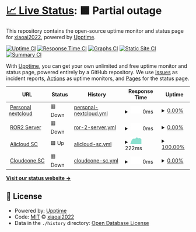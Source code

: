 # [📈 Live Status](https://demo.upptime.js.org): <!--live status--> **🟧 Partial outage**

This repository contains the open-source uptime monitor and status page for [xiaoai2022](https://demo.upptime.js.org), powered by [Upptime](https://github.com/upptime/upptime).

[![Uptime CI](https://github.com/xiaoai2022/status/workflows/Uptime%20CI/badge.svg)](https://github.com/xiaoai2022/status/actions?query=workflow%3A%22Uptime+CI%22)
[![Response Time CI](https://github.com/xiaoai2022/status/workflows/Response%20Time%20CI/badge.svg)](https://github.com/xiaoai2022/status/actions?query=workflow%3A%22Response+Time+CI%22)
[![Graphs CI](https://github.com/xiaoai2022/status/workflows/Graphs%20CI/badge.svg)](https://github.com/xiaoai2022/status/actions?query=workflow%3A%22Graphs+CI%22)
[![Static Site CI](https://github.com/xiaoai2022/status/workflows/Static%20Site%20CI/badge.svg)](https://github.com/xiaoai2022/status/actions?query=workflow%3A%22Static+Site+CI%22)
[![Summary CI](https://github.com/xiaoai2022/status/workflows/Summary%20CI/badge.svg)](https://github.com/xiaoai2022/status/actions?query=workflow%3A%22Summary+CI%22)

With [Upptime](https://upptime.js.org), you can get your own unlimited and free uptime monitor and status page, powered entirely by a GitHub repository. We use [Issues](https://github.com/xiaoai2022/status/issues) as incident reports, [Actions](https://github.com/xiaoai2022/status/actions) as uptime monitors, and [Pages](https://demo.upptime.js.org) for the status page.

<!--start: status pages-->
<!-- This summary is generated by Upptime (https://github.com/upptime/upptime) -->
<!-- Do not edit this manually, your changes will be overwritten -->
<!-- prettier-ignore -->
| URL | Status | History | Response Time | Uptime |
| --- | ------ | ------- | ------------- | ------ |
| <img alt="" src="https://icons.duckduckgo.com/ip3/cloud.awa.wiki.ico" height="13"> [Personal nextcloud](https://cloud.awa.wiki) | 🟥 Down | [personal-nextcloud.yml](https://github.com/xiaoai2022/status/commits/HEAD/history/personal-nextcloud.yml) | <details><summary><img alt="Response time graph" src="./graphs/personal-nextcloud/response-time-week.png" height="20"> 0ms</summary><br><a href="https://status.awa.wiki/history/personal-nextcloud"><img alt="Response time 2048" src="https://img.shields.io/endpoint?url=https%3A%2F%2Fraw.githubusercontent.com%2Fxiaoai2022%2Fstatus%2FHEAD%2Fapi%2Fpersonal-nextcloud%2Fresponse-time.json"></a><br><a href="https://status.awa.wiki/history/personal-nextcloud"><img alt="24-hour response time 0" src="https://img.shields.io/endpoint?url=https%3A%2F%2Fraw.githubusercontent.com%2Fxiaoai2022%2Fstatus%2FHEAD%2Fapi%2Fpersonal-nextcloud%2Fresponse-time-day.json"></a><br><a href="https://status.awa.wiki/history/personal-nextcloud"><img alt="7-day response time 0" src="https://img.shields.io/endpoint?url=https%3A%2F%2Fraw.githubusercontent.com%2Fxiaoai2022%2Fstatus%2FHEAD%2Fapi%2Fpersonal-nextcloud%2Fresponse-time-week.json"></a><br><a href="https://status.awa.wiki/history/personal-nextcloud"><img alt="30-day response time 0" src="https://img.shields.io/endpoint?url=https%3A%2F%2Fraw.githubusercontent.com%2Fxiaoai2022%2Fstatus%2FHEAD%2Fapi%2Fpersonal-nextcloud%2Fresponse-time-month.json"></a><br><a href="https://status.awa.wiki/history/personal-nextcloud"><img alt="1-year response time 2048" src="https://img.shields.io/endpoint?url=https%3A%2F%2Fraw.githubusercontent.com%2Fxiaoai2022%2Fstatus%2FHEAD%2Fapi%2Fpersonal-nextcloud%2Fresponse-time-year.json"></a></details> | <details><summary><a href="https://status.awa.wiki/history/personal-nextcloud">0.00%</a></summary><a href="https://status.awa.wiki/history/personal-nextcloud"><img alt="All-time uptime 26.25%" src="https://img.shields.io/endpoint?url=https%3A%2F%2Fraw.githubusercontent.com%2Fxiaoai2022%2Fstatus%2FHEAD%2Fapi%2Fpersonal-nextcloud%2Fuptime.json"></a><br><a href="https://status.awa.wiki/history/personal-nextcloud"><img alt="24-hour uptime 0.00%" src="https://img.shields.io/endpoint?url=https%3A%2F%2Fraw.githubusercontent.com%2Fxiaoai2022%2Fstatus%2FHEAD%2Fapi%2Fpersonal-nextcloud%2Fuptime-day.json"></a><br><a href="https://status.awa.wiki/history/personal-nextcloud"><img alt="7-day uptime 0.00%" src="https://img.shields.io/endpoint?url=https%3A%2F%2Fraw.githubusercontent.com%2Fxiaoai2022%2Fstatus%2FHEAD%2Fapi%2Fpersonal-nextcloud%2Fuptime-week.json"></a><br><a href="https://status.awa.wiki/history/personal-nextcloud"><img alt="30-day uptime 1.38%" src="https://img.shields.io/endpoint?url=https%3A%2F%2Fraw.githubusercontent.com%2Fxiaoai2022%2Fstatus%2FHEAD%2Fapi%2Fpersonal-nextcloud%2Fuptime-month.json"></a><br><a href="https://status.awa.wiki/history/personal-nextcloud"><img alt="1-year uptime 26.25%" src="https://img.shields.io/endpoint?url=https%3A%2F%2Fraw.githubusercontent.com%2Fxiaoai2022%2Fstatus%2FHEAD%2Fapi%2Fpersonal-nextcloud%2Fuptime-year.json"></a></details>
| <img alt="" src="https://icons.duckduckgo.com/ip3/null.ico" height="13"> [ROR2 Server](8.130.34.155) | 🟥 Down | [ror-2-server.yml](https://github.com/xiaoai2022/status/commits/HEAD/history/ror-2-server.yml) | <details><summary><img alt="Response time graph" src="./graphs/ror-2-server/response-time-week.png" height="20"> 0ms</summary><br><a href="https://status.awa.wiki/history/ror-2-server"><img alt="Response time 0" src="https://img.shields.io/endpoint?url=https%3A%2F%2Fraw.githubusercontent.com%2Fxiaoai2022%2Fstatus%2FHEAD%2Fapi%2Fror-2-server%2Fresponse-time.json"></a><br><a href="https://status.awa.wiki/history/ror-2-server"><img alt="24-hour response time 0" src="https://img.shields.io/endpoint?url=https%3A%2F%2Fraw.githubusercontent.com%2Fxiaoai2022%2Fstatus%2FHEAD%2Fapi%2Fror-2-server%2Fresponse-time-day.json"></a><br><a href="https://status.awa.wiki/history/ror-2-server"><img alt="7-day response time 0" src="https://img.shields.io/endpoint?url=https%3A%2F%2Fraw.githubusercontent.com%2Fxiaoai2022%2Fstatus%2FHEAD%2Fapi%2Fror-2-server%2Fresponse-time-week.json"></a><br><a href="https://status.awa.wiki/history/ror-2-server"><img alt="30-day response time 0" src="https://img.shields.io/endpoint?url=https%3A%2F%2Fraw.githubusercontent.com%2Fxiaoai2022%2Fstatus%2FHEAD%2Fapi%2Fror-2-server%2Fresponse-time-month.json"></a><br><a href="https://status.awa.wiki/history/ror-2-server"><img alt="1-year response time 0" src="https://img.shields.io/endpoint?url=https%3A%2F%2Fraw.githubusercontent.com%2Fxiaoai2022%2Fstatus%2FHEAD%2Fapi%2Fror-2-server%2Fresponse-time-year.json"></a></details> | <details><summary><a href="https://status.awa.wiki/history/ror-2-server">0.00%</a></summary><a href="https://status.awa.wiki/history/ror-2-server"><img alt="All-time uptime 0.00%" src="https://img.shields.io/endpoint?url=https%3A%2F%2Fraw.githubusercontent.com%2Fxiaoai2022%2Fstatus%2FHEAD%2Fapi%2Fror-2-server%2Fuptime.json"></a><br><a href="https://status.awa.wiki/history/ror-2-server"><img alt="24-hour uptime 0.00%" src="https://img.shields.io/endpoint?url=https%3A%2F%2Fraw.githubusercontent.com%2Fxiaoai2022%2Fstatus%2FHEAD%2Fapi%2Fror-2-server%2Fuptime-day.json"></a><br><a href="https://status.awa.wiki/history/ror-2-server"><img alt="7-day uptime 0.00%" src="https://img.shields.io/endpoint?url=https%3A%2F%2Fraw.githubusercontent.com%2Fxiaoai2022%2Fstatus%2FHEAD%2Fapi%2Fror-2-server%2Fuptime-week.json"></a><br><a href="https://status.awa.wiki/history/ror-2-server"><img alt="30-day uptime 1.38%" src="https://img.shields.io/endpoint?url=https%3A%2F%2Fraw.githubusercontent.com%2Fxiaoai2022%2Fstatus%2FHEAD%2Fapi%2Fror-2-server%2Fuptime-month.json"></a><br><a href="https://status.awa.wiki/history/ror-2-server"><img alt="1-year uptime 0.00%" src="https://img.shields.io/endpoint?url=https%3A%2F%2Fraw.githubusercontent.com%2Fxiaoai2022%2Fstatus%2FHEAD%2Fapi%2Fror-2-server%2Fuptime-year.json"></a></details>
| <img alt="" src="https://icons.duckduckgo.com/ip3/null.ico" height="13"> [Alicloud SC](8.130.34.155) | 🟩 Up | [alicloud-sc.yml](https://github.com/xiaoai2022/status/commits/HEAD/history/alicloud-sc.yml) | <details><summary><img alt="Response time graph" src="./graphs/alicloud-sc/response-time-week.png" height="20"> 222ms</summary><br><a href="https://status.awa.wiki/history/alicloud-sc"><img alt="Response time 223" src="https://img.shields.io/endpoint?url=https%3A%2F%2Fraw.githubusercontent.com%2Fxiaoai2022%2Fstatus%2FHEAD%2Fapi%2Falicloud-sc%2Fresponse-time.json"></a><br><a href="https://status.awa.wiki/history/alicloud-sc"><img alt="24-hour response time 225" src="https://img.shields.io/endpoint?url=https%3A%2F%2Fraw.githubusercontent.com%2Fxiaoai2022%2Fstatus%2FHEAD%2Fapi%2Falicloud-sc%2Fresponse-time-day.json"></a><br><a href="https://status.awa.wiki/history/alicloud-sc"><img alt="7-day response time 222" src="https://img.shields.io/endpoint?url=https%3A%2F%2Fraw.githubusercontent.com%2Fxiaoai2022%2Fstatus%2FHEAD%2Fapi%2Falicloud-sc%2Fresponse-time-week.json"></a><br><a href="https://status.awa.wiki/history/alicloud-sc"><img alt="30-day response time 213" src="https://img.shields.io/endpoint?url=https%3A%2F%2Fraw.githubusercontent.com%2Fxiaoai2022%2Fstatus%2FHEAD%2Fapi%2Falicloud-sc%2Fresponse-time-month.json"></a><br><a href="https://status.awa.wiki/history/alicloud-sc"><img alt="1-year response time 223" src="https://img.shields.io/endpoint?url=https%3A%2F%2Fraw.githubusercontent.com%2Fxiaoai2022%2Fstatus%2FHEAD%2Fapi%2Falicloud-sc%2Fresponse-time-year.json"></a></details> | <details><summary><a href="https://status.awa.wiki/history/alicloud-sc">100.00%</a></summary><a href="https://status.awa.wiki/history/alicloud-sc"><img alt="All-time uptime 28.17%" src="https://img.shields.io/endpoint?url=https%3A%2F%2Fraw.githubusercontent.com%2Fxiaoai2022%2Fstatus%2FHEAD%2Fapi%2Falicloud-sc%2Fuptime.json"></a><br><a href="https://status.awa.wiki/history/alicloud-sc"><img alt="24-hour uptime 100.00%" src="https://img.shields.io/endpoint?url=https%3A%2F%2Fraw.githubusercontent.com%2Fxiaoai2022%2Fstatus%2FHEAD%2Fapi%2Falicloud-sc%2Fuptime-day.json"></a><br><a href="https://status.awa.wiki/history/alicloud-sc"><img alt="7-day uptime 100.00%" src="https://img.shields.io/endpoint?url=https%3A%2F%2Fraw.githubusercontent.com%2Fxiaoai2022%2Fstatus%2FHEAD%2Fapi%2Falicloud-sc%2Fuptime-week.json"></a><br><a href="https://status.awa.wiki/history/alicloud-sc"><img alt="30-day uptime 52.90%" src="https://img.shields.io/endpoint?url=https%3A%2F%2Fraw.githubusercontent.com%2Fxiaoai2022%2Fstatus%2FHEAD%2Fapi%2Falicloud-sc%2Fuptime-month.json"></a><br><a href="https://status.awa.wiki/history/alicloud-sc"><img alt="1-year uptime 28.17%" src="https://img.shields.io/endpoint?url=https%3A%2F%2Fraw.githubusercontent.com%2Fxiaoai2022%2Fstatus%2FHEAD%2Fapi%2Falicloud-sc%2Fuptime-year.json"></a></details>
| <img alt="" src="https://icons.duckduckgo.com/ip3/null.ico" height="13"> [Cloudcone SC](173.82.152.200) | 🟥 Down | [cloudcone-sc.yml](https://github.com/xiaoai2022/status/commits/HEAD/history/cloudcone-sc.yml) | <details><summary><img alt="Response time graph" src="./graphs/cloudcone-sc/response-time-week.png" height="20"> 0ms</summary><br><a href="https://status.awa.wiki/history/cloudcone-sc"><img alt="Response time 53" src="https://img.shields.io/endpoint?url=https%3A%2F%2Fraw.githubusercontent.com%2Fxiaoai2022%2Fstatus%2FHEAD%2Fapi%2Fcloudcone-sc%2Fresponse-time.json"></a><br><a href="https://status.awa.wiki/history/cloudcone-sc"><img alt="24-hour response time 0" src="https://img.shields.io/endpoint?url=https%3A%2F%2Fraw.githubusercontent.com%2Fxiaoai2022%2Fstatus%2FHEAD%2Fapi%2Fcloudcone-sc%2Fresponse-time-day.json"></a><br><a href="https://status.awa.wiki/history/cloudcone-sc"><img alt="7-day response time 0" src="https://img.shields.io/endpoint?url=https%3A%2F%2Fraw.githubusercontent.com%2Fxiaoai2022%2Fstatus%2FHEAD%2Fapi%2Fcloudcone-sc%2Fresponse-time-week.json"></a><br><a href="https://status.awa.wiki/history/cloudcone-sc"><img alt="30-day response time 0" src="https://img.shields.io/endpoint?url=https%3A%2F%2Fraw.githubusercontent.com%2Fxiaoai2022%2Fstatus%2FHEAD%2Fapi%2Fcloudcone-sc%2Fresponse-time-month.json"></a><br><a href="https://status.awa.wiki/history/cloudcone-sc"><img alt="1-year response time 53" src="https://img.shields.io/endpoint?url=https%3A%2F%2Fraw.githubusercontent.com%2Fxiaoai2022%2Fstatus%2FHEAD%2Fapi%2Fcloudcone-sc%2Fresponse-time-year.json"></a></details> | <details><summary><a href="https://status.awa.wiki/history/cloudcone-sc">0.00%</a></summary><a href="https://status.awa.wiki/history/cloudcone-sc"><img alt="All-time uptime 26.31%" src="https://img.shields.io/endpoint?url=https%3A%2F%2Fraw.githubusercontent.com%2Fxiaoai2022%2Fstatus%2FHEAD%2Fapi%2Fcloudcone-sc%2Fuptime.json"></a><br><a href="https://status.awa.wiki/history/cloudcone-sc"><img alt="24-hour uptime 0.00%" src="https://img.shields.io/endpoint?url=https%3A%2F%2Fraw.githubusercontent.com%2Fxiaoai2022%2Fstatus%2FHEAD%2Fapi%2Fcloudcone-sc%2Fuptime-day.json"></a><br><a href="https://status.awa.wiki/history/cloudcone-sc"><img alt="7-day uptime 0.00%" src="https://img.shields.io/endpoint?url=https%3A%2F%2Fraw.githubusercontent.com%2Fxiaoai2022%2Fstatus%2FHEAD%2Fapi%2Fcloudcone-sc%2Fuptime-week.json"></a><br><a href="https://status.awa.wiki/history/cloudcone-sc"><img alt="30-day uptime 1.38%" src="https://img.shields.io/endpoint?url=https%3A%2F%2Fraw.githubusercontent.com%2Fxiaoai2022%2Fstatus%2FHEAD%2Fapi%2Fcloudcone-sc%2Fuptime-month.json"></a><br><a href="https://status.awa.wiki/history/cloudcone-sc"><img alt="1-year uptime 26.31%" src="https://img.shields.io/endpoint?url=https%3A%2F%2Fraw.githubusercontent.com%2Fxiaoai2022%2Fstatus%2FHEAD%2Fapi%2Fcloudcone-sc%2Fuptime-year.json"></a></details>

<!--end: status pages-->

[**Visit our status website →**](https://demo.upptime.js.org)

## 📄 License

- Powered by: [Upptime](https://github.com/upptime/upptime)
- Code: [MIT](./LICENSE) © [xiaoai2022](https://demo.upptime.js.org)
- Data in the `./history` directory: [Open Database License](https://opendatacommons.org/licenses/odbl/1-0/)
